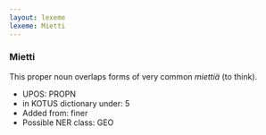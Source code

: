 ```yaml
---
layout: lexeme
lexeme: Mietti
---
```


###  Mietti

This proper noun overlaps forms of very common *miettiä* (to think).
* UPOS:  PROPN
* in KOTUS dictionary under:  5
* Added from:  finer
* Possible NER class:  GEO

